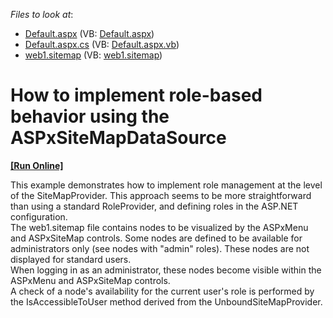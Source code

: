 <!-- default file list -->
*Files to look at*:

* [Default.aspx](./CS/E1240/Default.aspx) (VB: [Default.aspx](./VB/E1240/Default.aspx))
* [Default.aspx.cs](./CS/E1240/Default.aspx.cs) (VB: [Default.aspx.vb](./VB/E1240/Default.aspx.vb))
* [web1.sitemap](./CS/E1240/web1.sitemap) (VB: [web1.sitemap](./VB/E1240/web1.sitemap))
<!-- default file list end -->
# How to implement role-based behavior using the ASPxSiteMapDataSource 
<!-- run online -->
**[[Run Online]](https://codecentral.devexpress.com/e1240/)**
<!-- run online end -->


<p>This example demonstrates how to implement role management at the level of the SiteMapProvider. This approach seems to be more straightforward than using a standard RoleProvider, and defining roles in the ASP.NET configuration.<br />
The web1.sitemap file contains nodes to be visualized by the ASPxMenu and ASPxSiteMap controls. Some nodes are defined to be available for administrators only (see nodes with "admin" roles). These nodes are not displayed for standard users.<br />
When logging in as an administrator, these nodes become visible within the ASPxMenu and ASPxSiteMap controls. <br />
A check of a node's availability for the current user's role is performed by the IsAccessibleToUser method derived from the UnboundSiteMapProvider.</p>

<br/>


